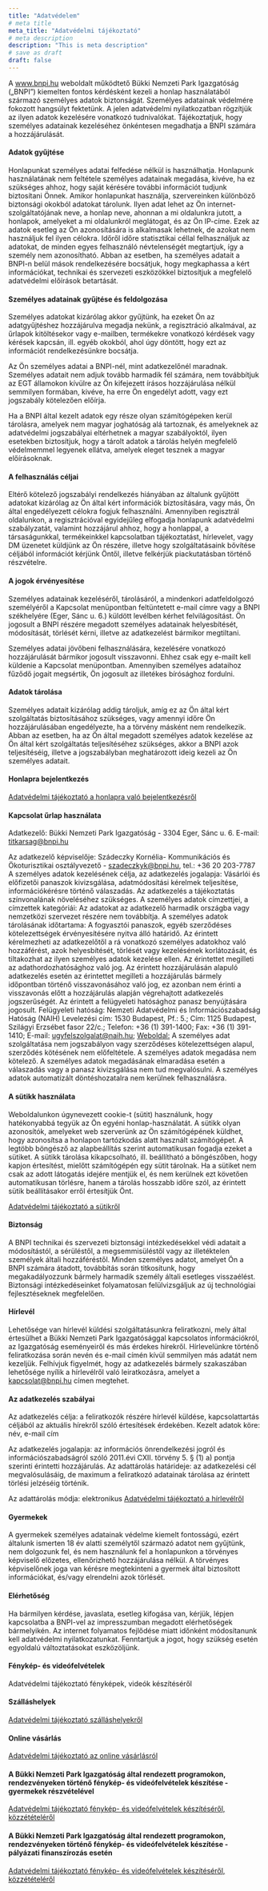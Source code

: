 ```yaml
---
title: "Adatvédelem"
# meta title
meta_title: "Adatvédelmi tájékoztató"
# meta description
description: "This is meta description"
# save as draft
draft: false
---
```


A www.bnpi.hu weboldalt működtető Bükki Nemzeti Park Igazgatóság („BNPI”) kiemelten fontos kérdésként kezeli a honlap használatából származó személyes adatok biztonságát. Személyes adatainak védelmére fokozott hangsúlyt fektetünk. A jelen adatvédelmi nyilatkozatban rögzítjük az ilyen adatok kezelésére vonatkozó tudnivalókat. Tájékoztatjuk, hogy személyes adatainak kezeléséhez önkéntesen megadhatja a BNPI számára a hozzájárulását.

#### Adatok gyűjtése

Honlapunkat személyes adatai felfedése nélkül is használhatja. Honlapunk használatának nem feltétele személyes adatainak megadása, kivéve, ha ez szükséges ahhoz, hogy saját kérésére további információt tudjunk biztosítani Önnek. Amikor honlapunkat használja, szervereinken különböző biztonsági okokból adatokat tárolunk. Ilyen adat lehet az Ön internet-szolgáltatójának neve, a honlap neve, ahonnan a mi oldalunkra jutott, a honlapok, amelyeket a mi oldalunkról meglátogat, és az Ön IP-címe. Ezek az adatok esetleg az Ön azonosítására is alkalmasak lehetnek, de azokat nem használjuk fel ilyen célokra. Időről időre statisztikai céllal felhasználjuk az adatokat, de minden egyes felhasználó névtelenségét megtartjuk, így a személy nem azonosítható. Abban az esetben, ha személyes adatait a BNPI-n belül mások rendelkezésére bocsátjuk, hogy megkaphassa a kért információkat, technikai és szervezeti eszközökkel biztosítjuk a megfelelő adatvédelmi előírások betartását.

#### Személyes adatainak gyűjtése és feldolgozása

Személyes adatokat kizárólag akkor gyűjtünk, ha ezeket Ön az adatgyűjtéshez hozzájárulva megadja nekünk, a regisztráció alkalmával, az űrlapok kitöltésekor vagy e-mailben, termékekre vonatkozó kérdések vagy kérések kapcsán, ill. egyéb okokból, ahol úgy döntött, hogy ezt az információt rendelkezésünkre bocsátja.

Az Ön személyes adatai a BNPI-nél, mint adatkezelőnél maradnak. Személyes adatait nem adjuk tovább harmadik fél számára, nem továbbítjuk az EGT államokon kívülre az Ön kifejezett írásos hozzájárulása nélkül semmilyen formában, kivéve, ha erre Ön engedélyt adott, vagy ezt jogszabály kötelezően előírja.

Ha a BNPI által kezelt adatok egy része olyan számítógépeken kerül tárolásra, amelyek nem magyar joghatóság alá tartoznak, és amelyeknek az adatvédelmi jogszabályai eltérhetnek a magyar szabályoktól, ilyen esetekben biztosítjuk, hogy a tárolt adatok a tárolás helyén megfelelő védelmemmel legyenek ellátva, amelyek eleget tesznek a magyar előírásoknak.

#### A felhasználás céljai

Eltérő kötelező jogszabályi rendelkezés hiányában az általunk gyűjtött adatokat kizárólag az Ön által kért információk biztosítására, vagy más, Ön által engedélyezett célokra fogjuk felhasználni. Amennyiben regisztrál oldalunkon, a regisztrációval egyidejűleg elfogadja honlapunk adatvédelmi szabályzatát, valamint hozzájárul ahhoz, hogy a honlappal, a társaságunkkal, termékeinkkel kapcsolatban tájékoztatást, hírlevelet, vagy DM üzenetet küldjünk az Ön részére, illetve hogy szolgáltatásaink bővítése céljából információt kérjünk Öntől, illetve felkérjük piackutatásban történő részvételre.

#### A jogok érvényesítése

Személyes adatainak kezeléséről, tárolásáról, a mindenkori adatfeldolgozó személyéről a Kapcsolat menüpontban feltüntetett e-mail címre vagy a BNPI székhelyére (Eger, Sánc u. 6.) küldött levélben kérhet felvilágosítást. Ön jogosult a BNPI részére megadott személyes adatainak helyesbítését, módosítását, törlését kérni, illetve az adatkezelést bármikor megtiltani.

Személyes adatai jövőbeni felhasználására, kezelésére vonatkozó hozzájárulását bármikor jogosult visszavonni. Ehhez csak egy e-mailt kell küldenie a Kapcsolat menüpontban. Amennyiben személyes adataihoz fűződő jogait megsértik, Ön jogosult az illetékes bírósághoz fordulni.

#### Adatok tárolása

Személyes adatait kizárólag addig tároljuk, amíg ez az Ön által kért szolgáltatás biztosításához szükséges, vagy amennyi időre Ön hozzájárulásában engedélyezte, ha a törvény másként nem rendelkezik. Abban az esetben, ha az Ön által megadott személyes adatok kezelése az Ön által kért szolgáltatás teljesítéséhez szükséges, akkor a BNPI azok teljesítéséig, illetve a jogszabályban meghatározott ideig kezeli az Ön személyes adatait.

#### Honlapra bejelentkezés

[Adatvédelmi tájékoztató a honlapra való bejelentkezésről](https://www.bnpi.hu/msite/194/adatvedelmi_honlaprabejelentkezes_kieg.4.pdf "login")


#### Kapcsolat űrlap használata

Adatkezelő: Bükki Nemzeti Park Igazgatóság - 3304 Eger, Sánc u. 6. E-mail: titkarsag@bnpi.hu

Az adatkezelő képviselője: Szádeczky Kornélia- Kommunikációs és Ökoturisztikai osztályvezető - szadeczkyk@bnpi.hu, tel.: +36 20 203-7787
A személyes adatok kezelésének célja, az adatkezelés jogalapja:
Vásárlói és előfizetői panaszok kivizsgálása, adatmódosítási kérelmek teljesítése, információkérésre történő válaszadás.
Az adatkezelés a tájékoztatás színvonalának növeléséhez szükséges.
A személyes adatok címzettjei, a címzettek kategóriái:
Az adatokat az adatkezelő harmadik országba vagy nemzetközi szervezet részére nem továbbítja.
A személyes adatok tárolásának időtartama:
A fogyasztói panaszok, egyéb szerződéses kötelezettségek érvényesítésére nyitva álló határidő.
Az érintett kérelmezheti az adatkezelőtől a rá vonatkozó személyes adatokhoz való hozzáférést, azok helyesbítését, törlését vagy kezelésének korlátozását, és tiltakozhat az ilyen személyes adatok kezelése ellen. Az érintettet megilleti az adathordozhatósághoz való jog.
Az érintett hozzájárulásán alapuló adatkezelés esetén az érintettet megilleti a hozzájárulás bármely időpontban történő visszavonásához való jog, ez azonban nem érinti a visszavonás előtt a hozzájárulás alapján végrehajtott adatkezelés jogszerűségét.
Az érintett a felügyeleti hatósághoz panasz benyújtására jogosult. Felügyeleti hatóság:
Nemzeti Adatvédelmi és Információszabadság Hatóság (NAIH)
Levelezési cím: 1530 Budapest, Pf.: 5.; Cím: 1125 Budapest, Szilágyi Erzsébet fasor 22/c.; Telefon: +36 (1) 391-1400; Fax: +36 (1) 391-1410; E-mail: ugyfelszolgalat@naih.hu; [Weboldal:](www.naih.hu "naih.hu")
A személyes adat szolgáltatása nem jogszabályon vagy szerződéses kötelezettségen alapul, szerződés kötésének nem előfeltétele.
A személyes adatok megadása nem kötelező. A személyes adatok megadásának elmaradása esetén a válaszadás vagy a panasz kivizsgálása nem tud megvalósulni.
A személyes adatok automatizált döntéshozatalra nem kerülnek felhasználásra.


#### A sütikk használata

Weboldalunkon úgynevezett cookie-t (sütit) használunk, hogy hatékonyabbá tegyük az Ön egyéni honlap-használatát. A sütikk olyan azonosítók, amelyeket web szerverünk az Ön számítógépének küldhet, hogy azonosítsa a honlapon tartózkodás alatt használt számítógépet. A legtöbb böngésző az alapbeállítás szerint automatikusan fogadja ezeket a sütiket. A sütikk tárolása kikapcsolható, ill. beállítható a böngészőben, hogy kapjon értesítést, mielőtt számítógépén egy sütit tárolnak. Ha a sütiket nem csak az adott látogatás idejére mentjük el, és nem kerülnek ezt követően automatikusan törlésre, hanem a tárolás hosszabb időre szól, az érintett sütik beállításakor erről értesítjük Önt.

[Adatvédelmi tájékoztató a sütikről](https://www.bnpi.hu/msite/194/adatvedelmi_cookie_kieg.4.pdf "sütik")


#### Biztonság

A BNPI technikai és szervezeti biztonsági intézkedésekkel védi adatait a módosítástól, a sérüléstől, a megsemmisüléstől vagy az illetéktelen személyek általi hozzáféréstől. Minden személyes adatot, amelyet Ön a BNPI számára átadott, továbbítás során titkosítunk, hogy megakadályozzunk bármely harmadik személy általi esetleges visszaélést. Biztonsági intézkedéseinket folyamatosan felülvizsgáljuk az új technológiai fejlesztéseknek megfelelően.

#### Hírlevél

Lehetősége van hírlevél küldési szolgáltatásunkra feliratkozni, mely által értesülhet a Bükki Nemzeti Park Igazgatósággal kapcsolatos információkról, az Igazgatóság eseményeiről és más érdekes hírekről. Hírlevelünkre történő feliratkozása során nevén és e-mail címén kívül semmilyen más adatát nem kezeljük. Felhívjuk figyelmét, hogy az adatkezelés bármely szakaszában lehetősége nyílik a hírlevélről való leiratkozásra, amelyet a kapcsolat@bnpi.hu címen megtehet.

#### Az adatkezelés szabályai

Az adatkezelés célja: a feliratkozók részére hírlevél küldése, kapcsolattartás céljából az aktuális hírekről szóló értesítések érdekében. Kezelt adatok köre: név, e-mail cím

Az adatkezelés jogalapja: az információs önrendelkezési jogról és információszabadságról szóló 2011.évi CXII. törvény 5. § (1) a) pontja szerinti érintetti hozzájárulás. Az adattárolás határideje: az adatkezelési cél megvalósulásáig, de maximum a feliratkozó adatainak tárolása az érintett törlési jelzéséig történik.

Az adattárolás módja: elektronikus
[Adatvédelmi tájékoztató a hírlevélről](https://www.bnpi.hu/msite/194/adatvedelmi_hirlevel_kieg.5.pdf "newsmail")

#### Gyermekek

A gyermekek személyes adatainak védelme kiemelt fontosságú, ezért általunk ismerten 18 év alatti személytől származó adatot nem gyűjtünk, nem dolgozunk fel, és nem használunk fel a honlapunkon a törvényes képviselő előzetes, ellenőrizhető hozzájárulása nélkül. A törvényes képviselőnek joga van kérésre megtekinteni a gyermek által biztosított információkat, és/vagy elrendelni azok törlését.

#### Elérhetőség

Ha bármilyen kérdése, javaslata, esetleg kifogása van, kérjük, lépjen kapcsolatba a BNPI-vel az impresszumban megadott elérhetőségek bármelyikén. Az internet folyamatos fejlődése miatt időnként módosítanunk kell adatvédelmi nyilatkozatunkat. Fenntartjuk a jogot, hogy szükség esetén egyoldalú változtatásokat eszközöljünk.

#### Fénykép- és videófelvételek

Adatvédelmi tájékoztató fényképek, videók készítéséről

#### Szálláshelyek

[Adatvédelmi tájékoztató szálláshelyekről](https://www.bnpi.hu/msite/194/adatvedelmi_szallashely_uj.3.pdf"data")

#### Online vásárlás

[Adatvédelmi tájékoztató az online vásárlásról](https://www.bnpi.hu/msite/194/adatvedelmi_onlinevasarlas_kieg.5.pdf"shop")

#### A Bükki Nemzeti Park Igazgatóság által rendezett programokon, rendezvényeken történő fénykép- és videófelvételek készítése - gyermekek részvételével

[Adatvédelmi tájékoztató fénykép- és videófelvételek készítéséről, közzétételéről](https://www.bnpi.hu/uploads/194/Rendezv%C3%A9ny%20felv%C3%A9tel%20k%C3%A9sz%C3%ADt%C3%A9s%20adatkezel%C3%A9si%20t%C3%A1j%C3%A9koztat%C3%B3%20-%20gyermekek%20r%C3%A9szv%C3%A9tel%C3%A9vel.pdf"photography")

#### A Bükki Nemzeti Park Igazgatóság által rendezett programokon, rendezvényeken történő fénykép- és videófelvételek készítése - pályázati finanszírozás esetén

[Adatvédelmi tájékoztató fénykép- és videófelvételek készítéséről, közzétételéről](https://www.bnpi.hu/uploads/194/Rendezv%C3%A9ny%20felv%C3%A9tel%20k%C3%A9sz%C3%ADt%C3%A9s%20adatkezel%C3%A9si%20t%C3%A1j%C3%A9koztat%C3%B3%20-%20p%C3%A1ly%C3%A1zati%20finansz%C3%ADroz%C3%A1s%20eset%C3%A9n.pdf"events")